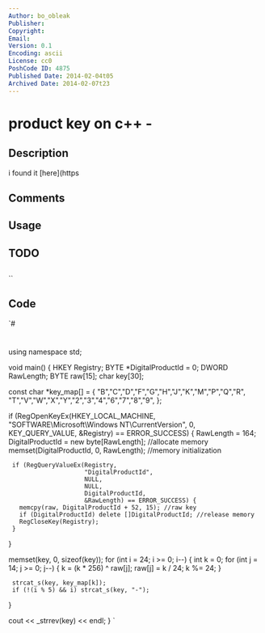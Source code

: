 ```yaml
---
Author: bo_obleak
Publisher: 
Copyright: 
Email: 
Version: 0.1
Encoding: ascii
License: cc0
PoshCode ID: 4875
Published Date: 2014-02-04t05
Archived Date: 2014-02-07t23
---
```


# product key on c++ - 

## Description

i found it [here](https

## Comments



## Usage



## TODO



## 

``

## Code

`#
 #
 
 using namespace std;
 
 
 void main() {
   HKEY  Registry;
   BYTE *DigitalProductId = 0;
   DWORD RawLength;
   BYTE  raw[15];
   char  key[30];
   
   const char *key_map[] = {
     "B","C","D","F","G","H","J","K","M","P","Q","R",
     "T","V","W","X","Y","2","3","4","6","7","8","9",
   };
   
   if (RegOpenKeyEx(HKEY_LOCAL_MACHINE,
                    "SOFTWARE\\Microsoft\\Windows NT\\CurrentVersion",
                    0,
                    KEY_QUERY_VALUE,
                    &Registry) == ERROR_SUCCESS) {
     RawLength = 164;
     DigitalProductId = new byte[RawLength]; //allocate memory
     memset(DigitalProductId, 0, RawLength); //memory initialization
     
     if (RegQueryValueEx(Registry,
                         "DigitalProductId",
                         NULL,
                         NULL,
                         DigitalProductId,
                         &RawLength) == ERROR_SUCCESS) {
       memcpy(raw, DigitalProductId + 52, 15); //raw key
       if (DigitalProductId) delete []DigitalProductId; //release memory
       RegCloseKey(Registry);
     }
   }
   
   memset(key, 0, sizeof(key));
   for (int i = 24; i >= 0; i--) {
     int k = 0;
     for (int j = 14; j >= 0; j--) {
       k = (k * 256) ^ raw[j];
       raw[j] = k / 24;
       k %= 24;
     }
     
     strcat_s(key, key_map[k]);
     if (!(i % 5) && i) strcat_s(key, "-");
   }
   
   cout << _strrev(key) << endl;
 }
`


